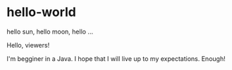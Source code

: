 # hello-world
hello sun, hello moon, hello ...

Hello, viewers!

I'm begginer in a Java. I hope that I will live up to my expectations. Enough!
